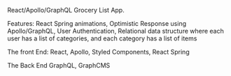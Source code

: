 React/Apollo/GraphQL Grocery List App.

Features: 
    React Spring animations,
    Optimistic Response using Apollo/GraphQL,
    User Authentication,
    Relational data structure where each user has a list of categories, and each category has a list of items

The front End:
    React,
    Apollo,
    Styled Components,
    React Spring

The Back End
    GraphQL,
    GraphCMS
